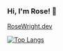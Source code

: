 ### Hi, I'm Rose! 👋

[RoseWright.dev
](https://rosewright.dev)

[![Top Langs](https://github-readme-stats.vercel.app/api/top-langs/?username=RoseWrightdev&langs_count=8)](https://github.com/anuraghazra/github-readme-stats)

<!--
**rosepetaldrift/rosepetaldrift** is a ✨ _special_ ✨ repository because its `README.md` (this file) appears on your GitHub profile.

Here are some ideas to get you started:

- 🔭 I’m currently working on ...
- 🌱 I’m currently learning ...
- 👯 I’m looking to collaborate on ...
- 🤔 I’m looking for help with ...
- 💬 Ask me about ...
- 📫 How to reach me: ...
- 😄 Pronouns: ...
- ⚡ Fun fact: ...
-->
